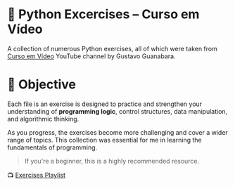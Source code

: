# 🐍  Python Excercises – Curso em Vídeo

A collection of numerous Python exercises, all of which were taken from [Curso em Vídeo](https://www.youtube.com/c/CursoemV%C3%ADdeo)  YouTube channel by Gustavo Guanabara.

# 🎯 Objective
Each file is an exercise is designed to practice and strengthen your understanding of **programming logic**, control structures, data manipulation, and algorithmic thinking.

As you progress, the exercises become more challenging and cover a wider range of topics. This collection was essential for me in learning the fundamentals of programming.

> If you're a beginner, this is a highly recommended resource.

📺 [Exercises Playlist](https://www.youtube.com/playlist?list=PLvE-ZAFRgX8hnECDn1v9HNTI71veL3oW0)
